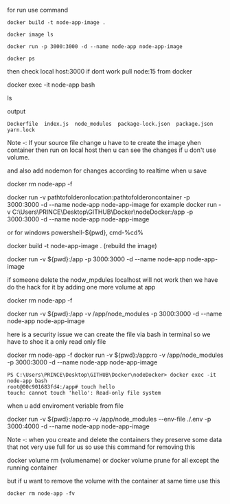 
for run use command  
```  
docker build -t node-app-image .
```

```
docker image ls
```

```
docker run -p 3000:3000 -d --name node-app node-app-image
```

```
docker ps
```

then check local host:3000
if dont work pull node:15 from docker

docker exec -it node-app bash

ls

output
```
Dockerfile  index.js  node_modules  package-lock.json  package.json  yarn.lock
```

Note -: If your source file change u have to te create the image yhen container then run on local host then u can see the changes if u don't use volume.

and also add nodemon for changes according to realtime when u save

docker rm node-app -f
  
docker run -v pathtofolderonlocation:pathtofolderoncontainer -p 3000:3000 -d --name node-app node-app-image
for example 
docker run -v C:\Users\PRINCE\Desktop\GITHUB\Docker\nodeDocker\:/app -p 3000:3000 -d --name node-app node-app-image

or for windows powershell-${pwd}, cmd-%cd%

docker build -t node-app-image . (rebuild the image)

docker run -v ${pwd}:/app -p 3000:3000 -d --name node-app node-app-image

if someone delete the nodw_mpdules localhost will not work then we have do the hack for it by adding one more volume at app

docker rm node-app -f

docker run -v ${pwd}:/app -v /app/node_modules -p 3000:3000 -d --name node-app node-app-image

here is a security issue we can create the file via bash in terminal so we have to shoe it a only read only file

docker rm node-app -f
docker run -v ${pwd}:/app:ro -v /app/node_modules -p 3000:3000 -d --name node-app node-app-image

```
PS C:\Users\PRINCE\Desktop\GITHUB\Docker\nodeDocker> docker exec -it node-app bash
root@00c901683fd4:/app# touch hello
touch: cannot touch 'hello': Read-only file system
```

when u add enviroment veriable from file

docker run -v ${pwd}:/app:ro -v /app/node_modules --env-file ./.env -p 3000:4000 -d --name node-app node-app-image


Note -: when you create and delete the containers they preserve some data that not very use full for us so use this command for removing this

docker volume rm (volumename)
or
docker volume prune    for all except the running container

but if u want to remove the volume with the container at same time use this

```
docker rm node-app -fv
```



